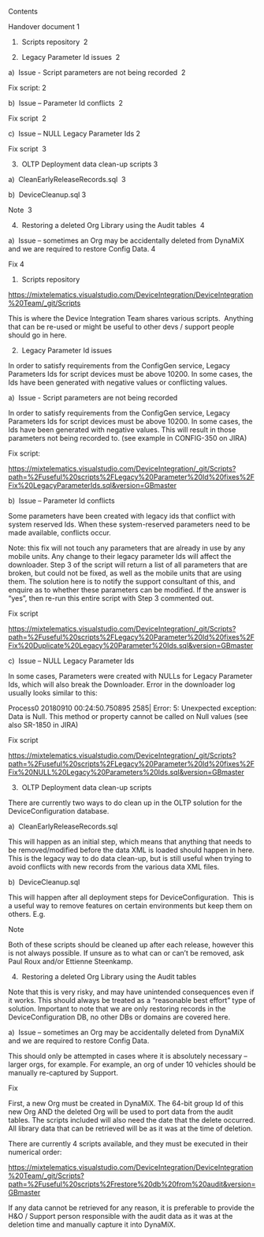 Contents

Handover document 1

1)  Scripts repository  2

2)  Legacy Parameter Id issues  2

a)  Issue - Script parameters are not being recorded  2

Fix script: 2

b)  Issue – Parameter Id conflicts  2

Fix script  2

c)  Issue – NULL Legacy Parameter Ids 2

Fix script  3

3)  OLTP Deployment data clean-up scripts 3

a)  CleanEarlyReleaseRecords.sql  3

b)  DeviceCleanup.sql 3

Note  3

4)  Restoring a deleted Org Library using the Audit tables  4

a)  Issue – sometimes an Org may be accidentally deleted from DynaMiX and we are required to restore Config Data. 4

Fix 4

  
  
  
  
  
  
  
  
  
  
  
  
  

1)  Scripts repository

https://mixtelematics.visualstudio.com/DeviceIntegration/DeviceIntegration%20Team/_git/Scripts

This is where the Device Integration Team shares various scripts.  Anything that can be re-used or might be useful to other devs / support people should go in here.

  

2)  Legacy Parameter Id issues

  

In order to satisfy requirements from the ConfigGen service, Legacy Parameters Ids for script devices must be above 10200. In some cases, the Ids have been generated with negative values or conflicting values.

  

a)  Issue - Script parameters are not being recorded  

In order to satisfy requirements from the ConfigGen service, Legacy Parameters Ids for script devices must be above 10200. In some cases, the Ids have been generated with negative values. This will result in those parameters not being recorded to. (see example in CONFIG-350 on JIRA)

Fix script:

https://mixtelematics.visualstudio.com/DeviceIntegration/_git/Scripts?path=%2Fuseful%20scripts%2FLegacy%20Parameter%20Id%20fixes%2FFix%20LegacyParameterIds.sql&version=GBmaster

b)  Issue – Parameter Id conflicts

Some parameters have been created with legacy ids that conflict with system reserved Ids. When these system-reserved parameters need to be made available, conflicts occur.

Note: this fix will not touch any parameters that are already in use by any mobile units. Any change to their legacy parameter Ids will affect the downloader. Step 3 of the script will return a list of all parameters that are broken, but could not be fixed, as well as the mobile units that are using them. The solution here is to notify the support consultant of this, and enquire as to whether these parameters can be modified. If the answer is “yes”, then re-run this entire script with Step 3 commented out.

Fix script

https://mixtelematics.visualstudio.com/DeviceIntegration/_git/Scripts?path=%2Fuseful%20scripts%2FLegacy%20Parameter%20Id%20fixes%2FFix%20Duplicate%20Legacy%20Parameter%20Ids.sql&version=GBmaster

c)  Issue – NULL Legacy Parameter Ids

In some cases, Parameters were created with NULLs for Legacy Parameter Ids, which will also break the Downloader. Error in the downloader log usually looks similar to this:

Process0 20180910 00:24:50.750895 2585| Error: 5: Unexpected exception: Data is Null. This method or property cannot be called on Null values (see also SR-1850 in JIRA)

Fix script

https://mixtelematics.visualstudio.com/DeviceIntegration/_git/Scripts?path=%2Fuseful%20scripts%2FLegacy%20Parameter%20Id%20fixes%2FFix%20NULL%20Legacy%20Parameters%20Ids.sql&version=GBmaster

  

3)  OLTP Deployment data clean-up scripts

  

There are currently two ways to do clean up in the OLTP solution for the DeviceConfiguration database.

a)  CleanEarlyReleaseRecords.sql

This will happen as an initial step, which means that anything that needs to be removed/modified before the data XML is loaded should happen in here. This is the legacy way to do data clean-up, but is still useful when trying to avoid conflicts with new records from the various data XML files.

b)  DeviceCleanup.sql

This will happen after all deployment steps for DeviceConfiguration.  This is a useful way to remove features on certain environments but keep them on others. E.g.

  

Note

Both of these scripts should be cleaned up after each release, however this is not always possible. If unsure as to what can or can’t be removed, ask Paul Roux and/or Ettienne Steenkamp.

  
  
  
  

4)  Restoring a deleted Org Library using the Audit tables

  

Note that this is very risky, and may have unintended consequences even if it works. This should always be treated as a “reasonable best effort” type of solution. Important to note that we are only restoring records in the DeviceConfiguration DB, no other DBs or domains are covered here.

a)  Issue – sometimes an Org may be accidentally deleted from DynaMiX and we are required to restore Config Data.

This should only be attempted in cases where it is absolutely necessary – larger orgs, for example. For example, an org of under 10 vehicles should be manually re-captured by Support.

Fix

First, a new Org must be created in DynaMiX. The 64-bit group Id of this new Org AND the deleted Org will be used to port data from the audit tables. The scripts included will also need the date that the delete occurred. All library data that can be retrieved will be as it was at the time of deletion.

There are currently 4 scripts available, and they must be executed in their numerical order:

https://mixtelematics.visualstudio.com/DeviceIntegration/DeviceIntegration%20Team/_git/Scripts?path=%2Fuseful%20scripts%2Frestore%20db%20from%20audit&version=GBmaster

If any data cannot be retrieved for any reason, it is preferable to provide the H&O / Support person responsible with the audit data as it was at the deletion time and manually capture it into DynaMiX.
